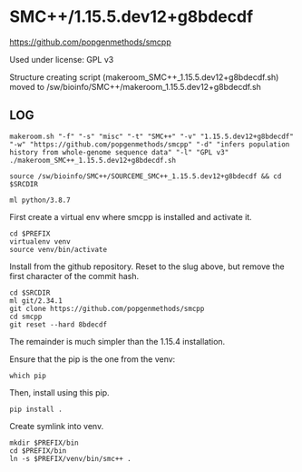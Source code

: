 SMC++/1.15.5.dev12+g8bdecdf
===========================

<https://github.com/popgenmethods/smcpp>

Used under license:
GPL v3


Structure creating script (makeroom_SMC++_1.15.5.dev12+g8bdecdf.sh) moved to /sw/bioinfo/SMC++/makeroom_1.15.5.dev12+g8bdecdf.sh

LOG
---

    makeroom.sh "-f" "-s" "misc" "-t" "SMC++" "-v" "1.15.5.dev12+g8bdecdf" "-w" "https://github.com/popgenmethods/smcpp" "-d" "infers population history from whole-genome sequence data" "-l" "GPL v3"
    ./makeroom_SMC++_1.15.5.dev12+g8bdecdf.sh

    source /sw/bioinfo/SMC++/SOURCEME_SMC++_1.15.5.dev12+g8bdecdf && cd $SRCDIR

    ml python/3.8.7

First create a virtual env where smcpp is installed and activate it.

    cd $PREFIX
    virtualenv venv
    source venv/bin/activate

Install from the github repository. Reset to the slug above, but remove the first character of the commit hash.

    cd $SRCDIR
    ml git/2.34.1
    git clone https://github.com/popgenmethods/smcpp
    cd smcpp
    git reset --hard 8bdecdf

The remainder is much simpler than the 1.15.4 installation.

Ensure that the pip is the one from the venv:

    which pip

Then, install using this pip.

    pip install .

Create symlink into venv.

    mkdir $PREFIX/bin
    cd $PREFIX/bin
    ln -s $PREFIX/venv/bin/smc++ .
 
